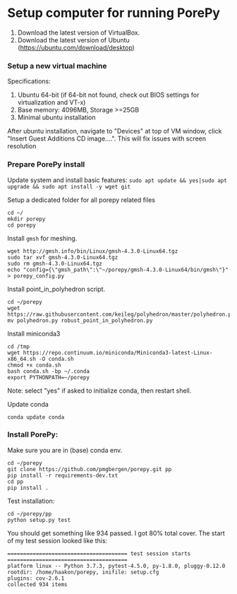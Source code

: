 # Setup computer for running PorePy
1. Download the latest version of VirtualBox.
2. Download the latest version of Ubuntu (https://ubuntu.com/download/desktop)

### Setup a new virtual machine
Specifications: 
1. Ubuntu 64-bit (if 64-bit not found, check out BIOS settings for virtualization and VT-x)
2. Base memory: 4096MB, Storage >=25GB
3. Minimal ubuntu installation

After ubuntu installation, navigate to "Devices" at top of VM window, click "Insert Guest Additions CD image....". This will fix issues with screen resolution

### Prepare PorePy install
Update system and install basic features:
```sudo apt update && yes|sudo apt upgrade && sudo apt install -y wget git```

Setup a dedicated folder for all porepy related files
```
cd ~/ 
mkdir porepy
cd porepy
```

Install `gmsh` for meshing.
```
wget http://gmsh.info/bin/Linux/gmsh-4.3.0-Linux64.tgz
sudo tar xvf gmsh-4.3.0-Linux64.tgz
sudo rm gmsh-4.3.0-Linux64.tgz
echo "config={\"gmsh_path\":\"~/porepy/gmsh-4.3.0-Linux64/bin/gmsh\"}" > porepy_config.py
```

Install point_in_polyhedron script.
```
cd ~/porepy
wget https://raw.githubusercontent.com/keileg/polyhedron/master/polyhedron.py
mv polyhedron.py robust_point_in_polyhedron.py
```

Install miniconda3
```
cd /tmp
wget https://repo.continuum.io/miniconda/Miniconda3-latest-Linux-x86_64.sh -O conda.sh
chmod +x conda.sh
bash conda.sh -bp ~/.conda
export PYTHONPATH=~/porepy
```
Note: select "yes" if asked to initialize conda, then restart shell.

Update conda
```
conda update conda
```
### Install PorePy:
Make sure you are in (base) conda env.
```
cd ~/porepy
git clone https://github.com/pmgbergen/porepy.git pp
pip install -r requirements-dev.txt
cd pp
pip install .
```

Test installation:
```
cd ~/porepy/pp
python setup.py test
```

You should get something like 934 passed. I got 80% total cover.
The start of my test session looked like this:
```
====================================== test session starts ======================================
platform linux -- Python 3.7.3, pytest-4.5.0, py-1.8.0, pluggy-0.12.0
rootdir: /home/haakon/porepy, inifile: setup.cfg
plugins: cov-2.6.1
collected 934 items
```


